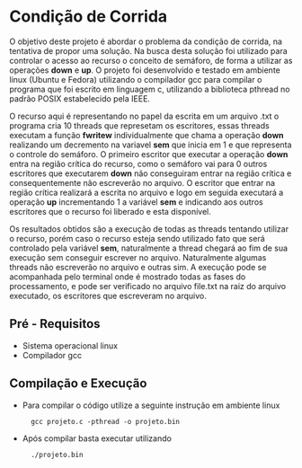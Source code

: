 # Condição de Corrida

O objetivo deste projeto é abordar o problema da condição de corrida, na tentativa de propor uma solução. Na busca desta solução foi utilizado para controlar o acesso ao recurso o conceito de semáforo, de forma a utilizar as operações **down** e **up**. O projeto foi desenvolvido e testado em ambiente linux (Ubuntu e Fedora) utilizando o compilador gcc para compilar o programa que foi escrito em linguagem c, utilizando a biblioteca pthread no padrão POSIX estabelecido pela IEEE.

O recurso aqui é representando no papel da escrita em um arquivo .txt o programa cria 10 threads que represetam os escritores, essas threads executam a função **fwritew** individualmente que chama a operação **down** realizando um decremento na variavel **sem** que inicia em 1 e que representa o controle do semáforo. O primeiro escritor que executar a operação **down** entra na região crítica do recurso, como o semáforo vai para 0 outros escritores que executarem **down** não conseguiram entrar na região crítica e consequentemente não escreverão no arquivo. O escritor que entrar na região crítica realizará a escrita no arquivo e logo em seguida executará a operação **up** incrementando 1 a variável **sem** e indicando aos outros escritores que o recurso foi liberado e esta disponível.

Os resultados obtidos são a execução de todas as threads tentando utilizar o recurso, porém caso o recurso esteja sendo utilizado fato que será controlado pela variável **sem**, naturalmente a thread chegará ao fim de sua execução sem conseguir escrever no arquivo. Naturalmente algumas threads não escreverão no arquivo e outras sim. A execução pode se acompanhada pelo terminal onde é mostrado todas as fases do processamento, e pode ser verificado no arquivo file.txt na raiz do arquivo executado, os escritores que escreveram no arquivo.

## Pré - Requisitos

- Sistema operacional linux
- Compilador gcc

## Compilação e Execução

- Para compilar o código utilize a seguinte instrução em ambiente linux

		gcc projeto.c -pthread -o projeto.bin
		
- Após compilar basta executar utilizando

		./projeto.bin
